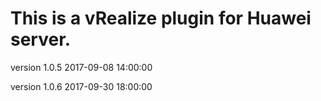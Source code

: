 This is a vRealize plugin for Huawei server.
==============================


version 1.0.5
2017-09-08 14:00:00

version 1.0.6
2017-09-30 18:00:00
